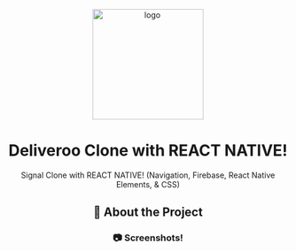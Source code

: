 <div align="center">
  
  <img src="https://assets.mofoprod.net/network/images/signal_logo.width-250.jpg" alt="logo" width="200" height="auto" />
  
   # Deliveroo Clone with REACT NATIVE!
  
   <p>
Signal Clone with REACT NATIVE! (Navigation, Firebase, React Native Elements, & CSS)
  </p>
  
   ## :star2: About the Project
  
  
  ### :camera: Screenshots!
  
  
  
